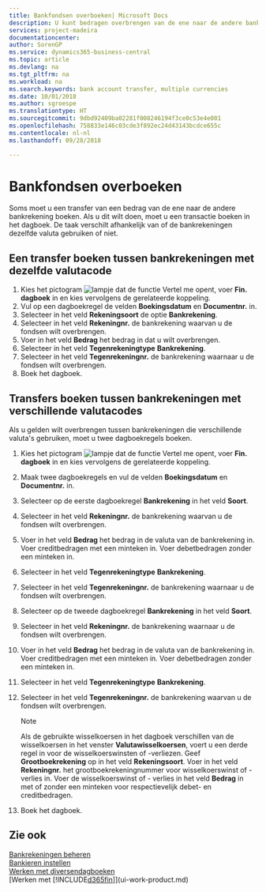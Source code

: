 ```yaml
---
title: Bankfondsen overboeken| Microsoft Docs
description: U kunt bedragen overbrengen van de ene naar de andere bankrekening, inclusief andere valuta's, door de transactie in het dagboek te boeken.
services: project-madeira
documentationcenter: 
author: SorenGP
ms.service: dynamics365-business-central
ms.topic: article
ms.devlang: na
ms.tgt_pltfrm: na
ms.workload: na
ms.search.keywords: bank account transfer, multiple currencies
ms.date: 10/01/2018
ms.author: sgroespe
ms.translationtype: HT
ms.sourcegitcommit: 9dbd92409ba02281f008246194f3ce0c53e4e001
ms.openlocfilehash: 758833e146c03cde3f892ec24d43143bcdce655c
ms.contentlocale: nl-nl
ms.lasthandoff: 09/28/2018

---
```

# <a name="transfer-bank-funds"></a>Bankfondsen overboeken
Soms moet u een transfer van een bedrag van de ene naar de andere bankrekening boeken. Als u dit wilt doen, moet u een transactie boeken in het dagboek. De taak verschilt afhankelijk van of de bankrekeningen dezelfde valuta gebruiken of niet.

## <a name="to-post-a-transfer-between-bank-accounts-with-the-same-currency-code"></a>Een transfer boeken tussen bankrekeningen met dezelfde valutacode
1. Kies het pictogram ![lampje dat de functie Vertel me opent](media/ui-search/search_small.png "Vertel me wat u wilt doen"), voer **Fin. dagboek** in en kies vervolgens de gerelateerde koppeling.
2. Vul op een dagboekregel de velden **Boekingsdatum** en **Documentnr.** in.
3. Selecteer in het veld **Rekeningsoort** de optie **Bankrekening**.
4. Selecteer in het veld **Rekeningnr.** de bankrekening waarvan u de fondsen wilt overbrengen.
5. Voer in het veld **Bedrag** het bedrag in dat u wilt overbrengen.
6. Selecteer in het veld **Tegenrekeningtype** **Bankrekening**.
7. Selecteer in het veld **Tegenrekeningnr.** de bankrekening waarnaar u de fondsen wilt overbrengen.
8. Boek het dagboek.

## <a name="to-post-a-transfer-between-bank-accounts-with-different-currency-codes"></a>Transfers boeken tussen bankrekeningen met verschillende valutacodes
Als u gelden wilt overbrengen tussen bankrekeningen die verschillende valuta's gebruiken, moet u twee dagboekregels boeken.

1. Kies het pictogram ![lampje dat de functie Vertel me opent](media/ui-search/search_small.png "Vertel me wat u wilt doen"), voer **Fin. dagboek** in en kies vervolgens de gerelateerde koppeling.
2. Maak twee dagboekregels en vul de velden **Boekingsdatum** en **Documentnr.** in.
3. Selecteer op de eerste dagboekregel **Bankrekening** in het veld **Soort**.
4. Selecteer in het veld **Rekeningnr.** de bankrekening waarvan u de fondsen wilt overbrengen.
5. Voer in het veld **Bedrag** het bedrag in de valuta van de bankrekening in. Voer creditbedragen met een minteken in. Voer debetbedragen zonder een minteken in.
6. Selecteer in het veld **Tegenrekeningtype** **Bankrekening**.
7. Selecteer in het veld **Tegenrekeningnr.** de bankrekening waarnaar u de fondsen wilt overbrengen.
8. Selecteer op de tweede dagboekregel **Bankrekening** in het veld **Soort**.
9. Selecteer in het veld **Rekeningnr.** de bankrekening waarnaar u de fondsen wilt overbrengen.
10. Voer in het veld **Bedrag** het bedrag in de valuta van de bankrekening in. Voer creditbedragen met een minteken in. Voer debetbedragen zonder een minteken in.
11. Selecteer in het veld **Tegenrekeningtype** **Bankrekening**.  
12. Selecteer in het veld **Tegenrekeningnr.** de bankrekening waarvan u de fondsen wilt overbrengen.

    > [!NOTE]  
    > Als de gebruikte wisselkoersen in het dagboek verschillen van de wisselkoersen in het venster **Valutawisselkoersen**, voert u een derde regel in voor de wisselkoerswinsten of -verliezen. Geef **Grootboekrekening** op in het veld **Rekeningsoort**. Voer in het veld **Rekeningnr.** het grootboekrekeningnummer voor wisselkoerswinst of -verlies in. Voer de wisselkoerswinst of - verlies in het veld **Bedrag** in met of zonder een minteken voor respectievelijk debet- en creditbedragen.
13. Boek het dagboek.

## <a name="see-also"></a>Zie ook
[Bankrekeningen beheren](bank-manage-bank-accounts.md)  
[Bankieren instellen](bank-setup-banking.md)  
[Werken met diversendagboeken](ui-work-general-journals.md)  
[Werken met [!INCLUDE[d365fin](includes/d365fin_md.md)]](ui-work-product.md)

